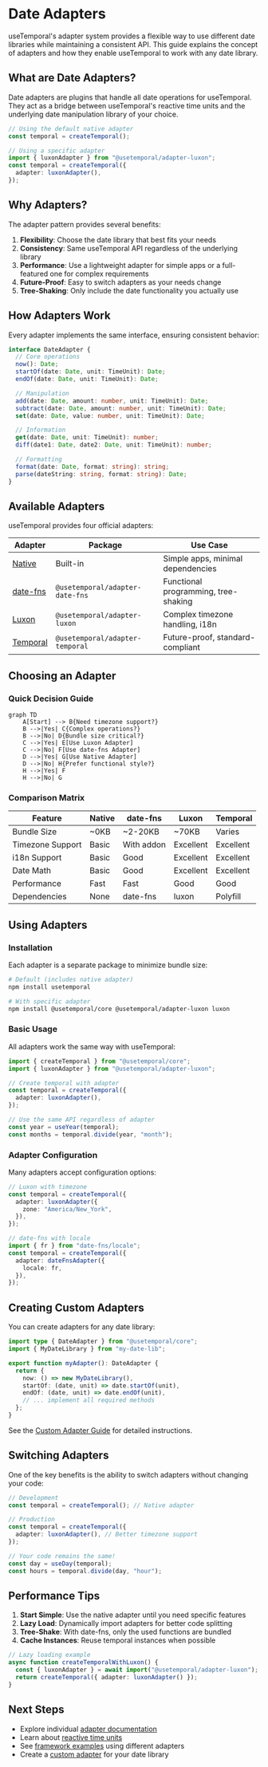 # Date Adapters

useTemporal's adapter system provides a flexible way to use different date libraries while maintaining a consistent API. This guide explains the concept of adapters and how they enable useTemporal to work with any date library.

## What are Date Adapters?

Date adapters are plugins that handle all date operations for useTemporal. They act as a bridge between useTemporal's reactive time units and the underlying date manipulation library of your choice.

```typescript
// Using the default native adapter
const temporal = createTemporal();

// Using a specific adapter
import { luxonAdapter } from "@usetemporal/adapter-luxon";
const temporal = createTemporal({
  adapter: luxonAdapter(),
});
```

## Why Adapters?

The adapter pattern provides several benefits:

1. **Flexibility**: Choose the date library that best fits your needs
2. **Consistency**: Same useTemporal API regardless of the underlying library
3. **Performance**: Use a lightweight adapter for simple apps or a full-featured one for complex requirements
4. **Future-Proof**: Easy to switch adapters as your needs change
5. **Tree-Shaking**: Only include the date functionality you actually use

## How Adapters Work

Every adapter implements the same interface, ensuring consistent behavior:

```typescript
interface DateAdapter {
  // Core operations
  now(): Date;
  startOf(date: Date, unit: TimeUnit): Date;
  endOf(date: Date, unit: TimeUnit): Date;

  // Manipulation
  add(date: Date, amount: number, unit: TimeUnit): Date;
  subtract(date: Date, amount: number, unit: TimeUnit): Date;
  set(date: Date, value: number, unit: TimeUnit): Date;

  // Information
  get(date: Date, unit: TimeUnit): number;
  diff(date1: Date, date2: Date, unit: TimeUnit): number;

  // Formatting
  format(date: Date, format: string): string;
  parse(dateString: string, format: string): Date;
}
```

## Available Adapters

useTemporal provides four official adapters:

| Adapter                           | Package                         | Use Case                             |
| --------------------------------- | ------------------------------- | ------------------------------------ |
| [Native](/api/adapter-native)     | Built-in                        | Simple apps, minimal dependencies    |
| [date-fns](/api/adapter-date-fns) | `@usetemporal/adapter-date-fns` | Functional programming, tree-shaking |
| [Luxon](/api/adapter-luxon)       | `@usetemporal/adapter-luxon`    | Complex timezone handling, i18n      |
| [Temporal](/api/adapter-temporal) | `@usetemporal/adapter-temporal` | Future-proof, standard-compliant     |

## Choosing an Adapter

### Quick Decision Guide

```mermaid
graph TD
    A[Start] --> B{Need timezone support?}
    B -->|Yes| C{Complex operations?}
    B -->|No| D{Bundle size critical?}
    C -->|Yes| E[Use Luxon Adapter]
    C -->|No| F[Use date-fns Adapter]
    D -->|Yes| G[Use Native Adapter]
    D -->|No| H{Prefer functional style?}
    H -->|Yes| F
    H -->|No| G
```

### Comparison Matrix

| Feature          | Native | date-fns   | Luxon     | Temporal  |
| ---------------- | ------ | ---------- | --------- | --------- |
| Bundle Size      | ~0KB   | ~2-20KB    | ~70KB     | Varies    |
| Timezone Support | Basic  | With addon | Excellent | Excellent |
| i18n Support     | Basic  | Good       | Excellent | Excellent |
| Date Math        | Basic  | Good       | Excellent | Excellent |
| Performance      | Fast   | Fast       | Good      | Good      |
| Dependencies     | None   | date-fns   | luxon     | Polyfill  |

## Using Adapters

### Installation

Each adapter is a separate package to minimize bundle size:

```bash
# Default (includes native adapter)
npm install usetemporal

# With specific adapter
npm install @usetemporal/core @usetemporal/adapter-luxon luxon
```

### Basic Usage

All adapters work the same way with useTemporal:

```typescript
import { createTemporal } from "@usetemporal/core";
import { luxonAdapter } from "@usetemporal/adapter-luxon";

// Create temporal with adapter
const temporal = createTemporal({
  adapter: luxonAdapter(),
});

// Use the same API regardless of adapter
const year = useYear(temporal);
const months = temporal.divide(year, "month");
```

### Adapter Configuration

Many adapters accept configuration options:

```typescript
// Luxon with timezone
const temporal = createTemporal({
  adapter: luxonAdapter({
    zone: "America/New_York",
  }),
});

// date-fns with locale
import { fr } from "date-fns/locale";
const temporal = createTemporal({
  adapter: dateFnsAdapter({
    locale: fr,
  }),
});
```

## Creating Custom Adapters

You can create adapters for any date library:

```typescript
import type { DateAdapter } from "@usetemporal/core";
import { MyDateLibrary } from "my-date-lib";

export function myAdapter(): DateAdapter {
  return {
    now: () => new MyDateLibrary(),
    startOf: (date, unit) => date.startOf(unit),
    endOf: (date, unit) => date.endOf(unit),
    // ... implement all required methods
  };
}
```

See the [Custom Adapter Guide](/guide/custom-adapter) for detailed instructions.

## Switching Adapters

One of the key benefits is the ability to switch adapters without changing your code:

```typescript
// Development
const temporal = createTemporal(); // Native adapter

// Production
const temporal = createTemporal({
  adapter: luxonAdapter(), // Better timezone support
});

// Your code remains the same!
const day = useDay(temporal);
const hours = temporal.divide(day, "hour");
```

## Performance Tips

1. **Start Simple**: Use the native adapter until you need specific features
2. **Lazy Load**: Dynamically import adapters for better code splitting
3. **Tree-Shake**: With date-fns, only the used functions are bundled
4. **Cache Instances**: Reuse temporal instances when possible

```typescript
// Lazy loading example
async function createTemporalWithLuxon() {
  const { luxonAdapter } = await import("@usetemporal/adapter-luxon");
  return createTemporal({ adapter: luxonAdapter() });
}
```

## Next Steps

- Explore individual [adapter documentation](/api/adapter-native)
- Learn about [reactive time units](/guide/reactive-time-units)
- See [framework examples](/examples/vue) using different adapters
- Create a [custom adapter](/guide/custom-adapter) for your date library
